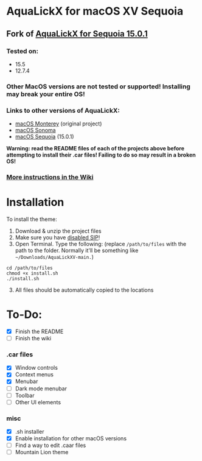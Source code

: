 # AquaLickX for macOS XV Sequoia


## Fork of [AquaLickX for Sequoia 15.0.1](https://github.com/VisualisationExpo/AquaLickX-SequoiaEdition)

### Tested on:
- 15.5
- 12.7.4

### Other MacOS versions are not tested or supported! Installing may break your entire OS!

### Links to other versions of AquaLickX:
- [macOS Monterey](https://github.com/VisualisationExpo/AquaLickX) (original project)
- [macOS Sonoma](https://github.com/VisualisationExpo/AquaLickX-Sonoma145Edition)
- [macOS Sequoia](https://github.com/VisualisationExpo/AquaLickX-SequoiaEdition) (15.0.1)

**Warning: read the README files of each of the projects above before attempting to install their .car files! Failing to do so may result in a broken OS!**

### [More instructions in the Wiki](https://github.com/Vladimir-Moskalenko/AquaLickXV/wiki)

# Installation

To install the theme:
1. Download & unzip the project files
2. Make sure you have [disabled SIP](https://github.com/Vladimir-Moskalenko/AquaLickXV/wiki/Disabling-SIP)!
3. Open Terminal. Type the following: (replace `/path/to/files` with the path to the folder. Normally it'll be something like `~/Downloads/AquaLickXV-main.`)
```
cd /path/to/files
chmod +x install.sh
./install.sh
```
3. All files should be automatically copied to the locations

# To-Do:

- [x] Finish the README
- [ ] Finish the wiki 

### .car files
- [x] Window controls
- [x] Context menus
- [x] Menubar
- [ ] Dark mode menubar
- [ ] Toolbar
- [ ] Other UI elements

### misc
- [x] .sh installer
- [x] Enable installation for other macOS versions
- [ ] Find a way to edit .caar files
- [ ] Mountain Lion theme
